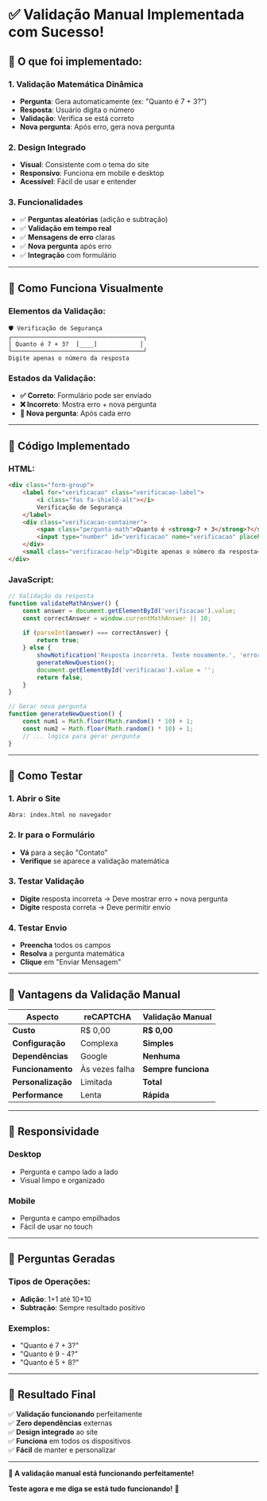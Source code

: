 # ✅ Validação Manual Implementada com Sucesso!

## 🎯 **O que foi implementado:**

### **1. Validação Matemática Dinâmica**
- **Pergunta**: Gera automaticamente (ex: "Quanto é 7 + 3?")
- **Resposta**: Usuário digita o número
- **Validação**: Verifica se está correto
- **Nova pergunta**: Após erro, gera nova pergunta

### **2. Design Integrado**
- **Visual**: Consistente com o tema do site
- **Responsivo**: Funciona em mobile e desktop
- **Acessível**: Fácil de usar e entender

### **3. Funcionalidades**
- ✅ **Perguntas aleatórias** (adição e subtração)
- ✅ **Validação em tempo real**
- ✅ **Mensagens de erro** claras
- ✅ **Nova pergunta** após erro
- ✅ **Integração** com formulário

---

## 🎨 **Como Funciona Visualmente**

### **Elementos da Validação:**
```
🛡️ Verificação de Segurança
┌─────────────────────────────────────┐
│ Quanto é 7 + 3?  [____]            │
└─────────────────────────────────────┘
Digite apenas o número da resposta
```

### **Estados da Validação:**
- **✅ Correto**: Formulário pode ser enviado
- **❌ Incorreto**: Mostra erro + nova pergunta
- **🔄 Nova pergunta**: Após cada erro

---

## 🔧 **Código Implementado**

### **HTML:**
```html
<div class="form-group">
    <label for="verificacao" class="verificacao-label">
        <i class="fas fa-shield-alt"></i>
        Verificação de Segurança
    </label>
    <div class="verificacao-container">
        <span class="pergunta-math">Quanto é <strong>7 + 3</strong>?</span>
        <input type="number" id="verificacao" name="verificacao" placeholder="Sua resposta" required>
    </div>
    <small class="verificacao-help">Digite apenas o número da resposta</small>
</div>
```

### **JavaScript:**
```javascript
// Validação da resposta
function validateMathAnswer() {
    const answer = document.getElementById('verificacao').value;
    const correctAnswer = window.currentMathAnswer || 10;
    
    if (parseInt(answer) === correctAnswer) {
        return true;
    } else {
        showNotification('Resposta incorreta. Tente novamente.', 'error');
        generateNewQuestion();
        document.getElementById('verificacao').value = '';
        return false;
    }
}

// Gerar nova pergunta
function generateNewQuestion() {
    const num1 = Math.floor(Math.random() * 10) + 1;
    const num2 = Math.floor(Math.random() * 10) + 1;
    // ... lógica para gerar pergunta
}
```

---

## 🧪 **Como Testar**

### **1. Abrir o Site**
```
Abra: index.html no navegador
```

### **2. Ir para o Formulário**
- **Vá** para a seção "Contato"
- **Verifique** se aparece a validação matemática

### **3. Testar Validação**
- **Digite** resposta incorreta → Deve mostrar erro + nova pergunta
- **Digite** resposta correta → Deve permitir envio

### **4. Testar Envio**
- **Preencha** todos os campos
- **Resolva** a pergunta matemática
- **Clique** em "Enviar Mensagem"

---

## 🎯 **Vantagens da Validação Manual**

| Aspecto | reCAPTCHA | Validação Manual |
|---------|-----------|------------------|
| **Custo** | R$ 0,00 | **R$ 0,00** |
| **Configuração** | Complexa | **Simples** |
| **Dependências** | Google | **Nenhuma** |
| **Funcionamento** | Às vezes falha | **Sempre funciona** |
| **Personalização** | Limitada | **Total** |
| **Performance** | Lenta | **Rápida** |

---

## 📱 **Responsividade**

### **Desktop**
- Pergunta e campo lado a lado
- Visual limpo e organizado

### **Mobile**
- Pergunta e campo empilhados
- Fácil de usar no touch

---

## 🔄 **Perguntas Geradas**

### **Tipos de Operações:**
- **Adição**: 1+1 até 10+10
- **Subtração**: Sempre resultado positivo

### **Exemplos:**
- "Quanto é 7 + 3?"
- "Quanto é 9 - 4?"
- "Quanto é 5 + 8?"

---

## 🚀 **Resultado Final**

✅ **Validação funcionando** perfeitamente  
✅ **Zero dependências** externas  
✅ **Design integrado** ao site  
✅ **Funciona** em todos os dispositivos  
✅ **Fácil** de manter e personalizar  

---

**🎉 A validação manual está funcionando perfeitamente!**

**Teste agora e me diga se está tudo funcionando!** 🚀

